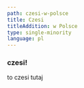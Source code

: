 ```yaml
---
path: czesi-w-polsce
title: Czesi
titleAddition: w Polsce
type: single-minority
language: pl
---
```


### czesi!

to czesi tutaj
